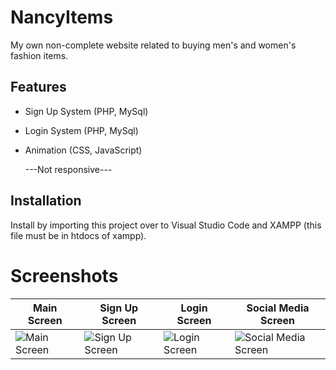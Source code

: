 # NancyItems
My own non-complete website related to buying men's and women's fashion items.

## Features

- Sign Up System (PHP, MySql)
- Login System (PHP, MySql)
- Animation (CSS, JavaScript)

  ---Not responsive---

## Installation

Install by importing this project over to Visual Studio Code and XAMPP (this file must be in htdocs of xampp).

# Screenshots
| Main Screen | Sign Up Screen | Login Screen | Social Media Screen |
|-------------|----------------|-----------------|--------------------|
| ![Main Screen](https://github.com/nancyadam24/NancyItems/assets/125753878/e08fa043-b2e9-4720-b98b-abcb7065a9bd) | ![Sign Up Screen](https://github.com/nancyadam24/NancyItems/assets/125753878/0380de4f-e00e-47f9-8f07-602a4cceff72) | ![Login Screen](https://github.com/nancyadam24/NancyItems/assets/125753878/db3b2694-c78d-4dd8-81d1-1e225c0103bf) | ![Social Media Screen](https://github.com/nancyadam24/NancyItems/assets/125753878/fc7cf0d0-38ac-4a4a-aed5-3b04877201fc) |


